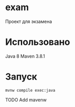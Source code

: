# exam
Проект для экзамена

# Использовано
Java 8
Maven 3.8.1

# Запуск
```shell
mvnw compile exec:java
```
TODO Add mavenw
